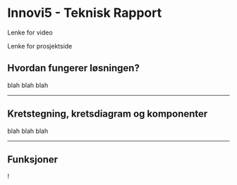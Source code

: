 # Innovi5 - Teknisk Rapport
Lenke for video

Lenke for prosjektside

## Hvordan fungerer løsningen?
blah blah blah

___________________________________________________________

## Kretstegning, kretsdiagram og komponenter
blah blah blah

___________________________________________________________

## Funksjoner
!
